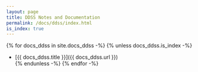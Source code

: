 ```yaml
---
layout: page
title: DDSS Notes and Documentation
permalink: /docs/ddss/index.html
is_index: true
---
```


{% for docs_ddss in site.docs_ddss -%}
{% unless docs_ddss.is_index -%}
* [{{ docs_ddss.title }}]({{ docs_ddss.url }})  
{% endunless -%}
{% endfor -%}

